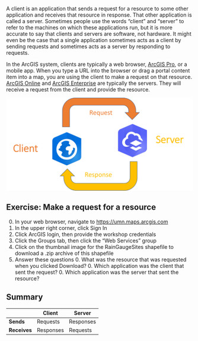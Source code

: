 A client is an application that sends a request for a resource to some other application and receives that resource in response. That other application is called a server. Sometimes people use the words “client” and “server” to refer to the machines on which these applications run, but it is more accurate to say that clients and servers are software, not hardware. It might even be the case that a single application sometimes acts as a client by sending requests and sometimes acts as a server by responding to requests.

In the ArcGIS system, clients are typically a web browser, [ArcGIS Pro](https://www.esri.com/en-us/arcgis/products/arcgis-pro/overview), or a mobile app. When you type a URL into the browser or drag a portal content item into a map, you are using the client to make a request on that resource. [ArcGIS Online](https://www.esri.com/en-us/landing-page/product/2019/arcgis-online/overview) and [ArcGIS Enterprise](https://www.esri.com/en-us/arcgis/products/arcgis-enterprise/overview) are typically the servers. They will receive a request from the client and provide the resource.

![Client-Server relationship](images/client-server.png)

## Exercise: Make a request for a resource
0.	In your web browser, navigate to https://umn.maps.arcgis.com
0.	In the upper right corner, click Sign In
0.	Click ArcGIS login, then provide the workshop credentials
0.	Click the Groups tab, then click the “Web Services” group
0.	Click on the thumbnail image for the RainGaugeSites shapefile to download a .zip archive of this shapefile
0. Answer these questions
    0. What was the resource that was requested when you clicked Download?
    0. Which application was the client that sent the request?
    0. Which application was the server that sent the resource?

## Summary
|              | Client    | Server    |
| ------------ | --------- | --------- |
| **Sends**    | Requests  | Responses | 
| **Receives** | Responses | Requests  |
